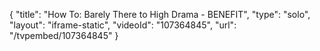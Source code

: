 {
    "title": "How To: Barely There to High Drama - BENEFIT",
    "type": "solo",
    "layout": "iframe-static",
    "videoId": "107364845",
    "url": "\/tvpembed\/107364845"
}